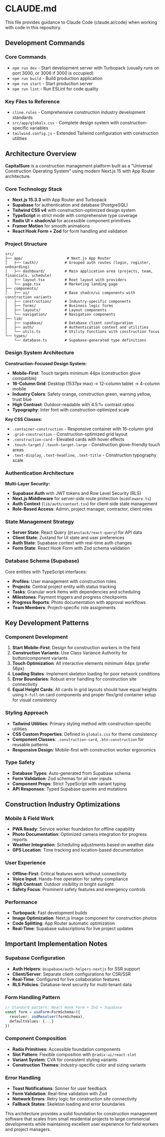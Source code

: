 # CLAUDE.md

This file provides guidance to Claude Code (claude.ai/code) when working with code in this repository.

## Development Commands

### Core Commands
- `npm run dev` - Start development server with Turbopack (usually runs on port 3000, or 3006 if 3000 is occupied)
- `npm run build` - Build production application
- `npm run start` - Start production server
- `npm run lint` - Run ESLint for code quality

### Key Files to Reference
- `cline.rules` - Comprehensive construction industry development standards
- `src/app/globals.css` - Complete design system with construction-specific variables
- `tailwind.config.js` - Extended Tailwind configuration with construction utilities

## Architecture Overview

**CapitalSure** is a construction management platform built as a "Universal Construction Operating System" using modern Next.js 15 with App Router architecture.

### Core Technology Stack
- **Next.js 15.3.3** with App Router and Turbopack
- **Supabase** for authentication and database (PostgreSQL)
- **Tailwind CSS v4** with construction-optimized design system
- **TypeScript** in strict mode with comprehensive type coverage
- **Radix UI + shadcn/ui** for accessible component primitives
- **Framer Motion** for smooth animations
- **React Hook Form + Zod** for form handling and validation

### Project Structure

```
src/
├── app/                    # Next.js App Router
│   ├── (auth)/            # Grouped auth routes (login, register, onboarding)
│   ├── dashboard/         # Main application area (projects, team, financials, schedule)
│   ├── layout.tsx         # Root layout with providers
│   └── page.tsx           # Marketing landing page
├── components/
│   ├── ui/                # Base shadcn/ui components with construction variants
│   ├── construction/      # Industry-specific components
│   ├── forms/             # Business logic forms
│   ├── layouts/           # Layout components
│   └── navigation/        # Navigation components
├── lib/
│   ├── supabase/          # Database client configuration
│   ├── auth/              # Authentication context and utilities
│   └── utils.ts           # Utility functions with construction focus
└── types/
    └── database.ts        # Supabase-generated type definitions
```

### Design System Architecture

**Construction-Focused Design System:**
- **Mobile-First**: Touch targets minimum 44px (construction glove compatible)
- **16-Column Grid**: Desktop (1537px max) → 12-column tablet → 4-column mobile
- **Industry Colors**: Safety orange, construction green, warning yellow, trust blue
- **High Contrast**: Outdoor-readable with 4.5:1+ contrast ratios
- **Typography**: Inter font with construction-optimized scale

**Key CSS Classes:**
- `.container-construction` - Responsive container with 16-column grid
- `.grid-construction` - Construction-optimized grid layout
- `.construction-card` - Elevated cards with hover effects
- `.touch-target` / `.touch-target-large` - Construction glove-friendly touch areas
- `.text-display`, `.text-headline`, `.text-title` - Construction typography scale

### Authentication Architecture

**Multi-Layer Security:**
- **Supabase Auth** with JWT tokens and Row Level Security (RLS)
- **Next.js Middleware** for server-side route protection (`middleware.ts`)
- **Auth Context** (`lib/auth/context.tsx`) for client-side state management
- **Role-Based Access**: Admin, project manager, contractor, client roles

### State Management Strategy
- **Server State**: React Query (`@tanstack/react-query`) for API data
- **Client State**: Zustand for UI state and user preferences
- **Auth State**: Supabase context with real-time auth changes
- **Form State**: React Hook Form with Zod schema validation

### Database Schema (Supabase)
Core entities with TypeScript interfaces:
- **Profiles**: User management with construction roles
- **Projects**: Central project entity with status tracking
- **Tasks**: Granular work items with dependencies and scheduling
- **Milestones**: Payment triggers and progress checkpoints
- **Progress Reports**: Photo documentation with approval workflows
- **Team Members**: Project-specific role assignments

## Key Development Patterns

### Component Development
1. **Start Mobile-First**: Design for construction workers in the field
2. **Construction Variants**: Use Class Variance Authority for button/component variants
3. **Touch Optimization**: All interactive elements minimum 44px (prefer 56px)
4. **Loading States**: Implement skeleton loading for poor network conditions
5. **Error Boundaries**: Robust error handling for construction site connectivity
6. **Equal Height Cards**: All cards in grid layouts should have equal heights using `h-full` on card components and proper flex/grid container setup for visual consistency

### Styling Approach
- **Tailwind Utilities**: Primary styling method with construction-specific utilities
- **CSS Custom Properties**: Defined in `globals.css` for theme consistency
- **Component Classes**: `.construction-card`, `.btn-construction` for reusable patterns
- **Responsive Design**: Mobile-first with construction worker ergonomics

### Type Safety
- **Database Types**: Auto-generated from Supabase schema
- **Form Validation**: Zod schemas for all user inputs
- **Component Props**: Strict TypeScript with variant typing
- **API Responses**: Typed Supabase queries and mutations

## Construction Industry Optimizations

### Mobile & Field Work
- **PWA Ready**: Service worker foundation for offline capability
- **Photo Documentation**: Optimized camera integration for progress reports
- **Weather Integration**: Scheduling adjustments based on weather data
- **GPS Location**: Time tracking and location-based documentation

### User Experience
- **Offline-First**: Critical features work without connectivity
- **Voice Input**: Hands-free operation for safety compliance
- **High Contrast**: Outdoor visibility in bright sunlight
- **Safety Focus**: Prominent safety features and emergency controls

### Performance
- **Turbopack**: Fast development builds
- **Image Optimization**: Next.js Image component for construction photos
- **Code Splitting**: App Router automatic optimization
- **Real-Time**: Supabase subscriptions for live project updates

## Important Implementation Notes

### Supabase Configuration
- **Auth Helpers**: `@supabase/auth-helpers-nextjs` for SSR support
- **Client/Server**: Separate client configurations for CSR/SSR
- **Real-Time**: Configured for live collaboration features
- **RLS Policies**: Database-level security for multi-tenant data

### Form Handling Pattern
```typescript
// Standard pattern: React Hook Form + Zod + Supabase
const form = useForm<FormSchema>({
  resolver: zodResolver(formSchema),
  defaultValues: {...}
})
```

### Component Composition
- **Radix Primitives**: Accessible foundation components
- **Slot Pattern**: Flexible composition with `@radix-ui/react-slot`
- **Variant System**: CVA for consistent styling variants
- **Construction Themes**: Industry-specific color and sizing variants

### Error Handling
- **Toast Notifications**: Sonner for user feedback
- **Form Validation**: Real-time validation with Zod
- **Network Errors**: Retry logic for construction site connectivity
- **Fallback States**: Skeleton loading and error boundaries

This architecture provides a solid foundation for construction management software that scales from small residential projects to large commercial developments while maintaining excellent user experience for field workers and project managers.